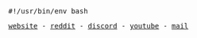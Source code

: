 <p align='left'><samp>
#!/usr/bin/env bash
</samp></p>

<div align="left">
  <p>
    <samp>
    <a href="https://p3nguin-kun.github.io">website</a> - 
    <a href="https://reddit.com/u/kh4nhhi3n">reddit</a> - 
    <a href="https://discord.gg/fxeSRbVfkK">discord</a> - 
    <a href="https://youtube.com/@p3nguin-kun">youtube</a> - 
    <a href="mailto:p3nguinkun@proton.me">mail</a>
    </samp>
  </p>
